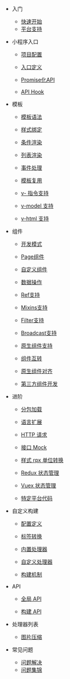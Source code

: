 * 入门

    * [快速开始](intro/quickStart.md)
    * [平台支持](intro/compare.md)

* 小程序入口

    * [项目配置](app/project.md)

    * [入口定义](app/entry.md)

    * [Promise化API](app/promise.md)

    * [API Hook](app/intercept.md)

* 模板

    * [模板语法](template/syntax.md)

    * [样式绑定](template/styleBinding.md)

    * [条件渲染](template/condition.md)

    * [列表渲染](template/for.md)

    * [事件处理](template/event.md)

    * [模板复用](template/use.md)

    * [v- 指令支持](template/vueSyntax.md)

    * [v-model 支持](template/v-model.md)

    * [v-html 支持](template/v-html.md)

* 组件

    * [开发模式](component/sfc.md)

    * [Page组件](component/page.md)

    * [自定义组件](component/component.md)

    * [数据操作](component/setData.md)

    * [Ref支持](component/ref.md)

    * [Mixins支持](component/mixins.md)

    * [Filter支持](component/filter.md)

    * [Broadcast支持](component/broadcast.md)

    * [原生组件支持](component/nativeSupport.md)

    * [组件互转](component/transform.md)

    * [原生组件对齐](component/nativeComponent.md)
    
    * [第三方组件开发](component/ui.md)

* 进阶

    * [分包加载](advance/subPackages.md)

    * [语言扩展](advance/language.md)

    * [HTTP 请求](advance/http.md)

    * [接口 Mock](advance/mock.md)

    * [样式 rpx 单位转换](advance/rpx.md)

    * [Redux 状态管理](advance/redux.md)

    * [Vuex 状态管理](advance/vuex.md)

    * [特定平台代码](advance/platformSpecCode.md)

* 自定义构建

    * [配置定义](build/index.md)

    * [标签转换](build/transformTag.md)

    * [内置处理器](build/processors.md)

    * [自定义处理器](build/plugin.md)

    * [构建机制](build/implementation.md)

* API

    * [全局 API](api/global.md)

    * [构建 API](api/build.md)

* 处理器列表

    * [图片压缩](plugins/imgCompress.md)

* 常见问题

    * [问题解决](questions/index.md)
    * [问题集锦](questions/problems.md)
